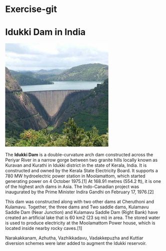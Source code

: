 # Exercise-git
# Idukki Dam in India


![ImgName](https://github.com/st191245/Exercise-git/blob/main/idukkidam.jpg)

The **Idukki Dam** is a double-curvature arch dam constructed across the Periyar River in a narrow gorge between two granite hills locally known as Kuravan and Kurathi in Idukki district in the state of Kerala, India. It is constructed and owned by the Kerala State Electricity Board. It supports a 780 MW hydroelectric power station in Moolamattom, which started generating power on 4 October 1975.[1] At 168.91 metres (554.2 ft), it is one of the highest arch dams in Asia. The Indo-Canadian project was inaugurated by the Prime Minister Indira Gandhi on February 17, 1976.[2]

This dam was constructed along with two other dams at Cheruthoni and Kulamavu. Together, the three dams and Two saddle dams, Kulamavu Saddle Dam (Near Junction) and Kulamavu Saddle Dam (Right Bank) have created an artificial lake that is 60 km2 (23 sq mi) in area. The stored water is used to produce electricity at the Moolamattom Power house, which is located inside nearby rocky caves.[1]

Narakakkanam, Azhutha, Vazhikkadavu, Vadakkepuzha and Kuttiar diversion schemes were later added to augment the Idukki reservoir.
